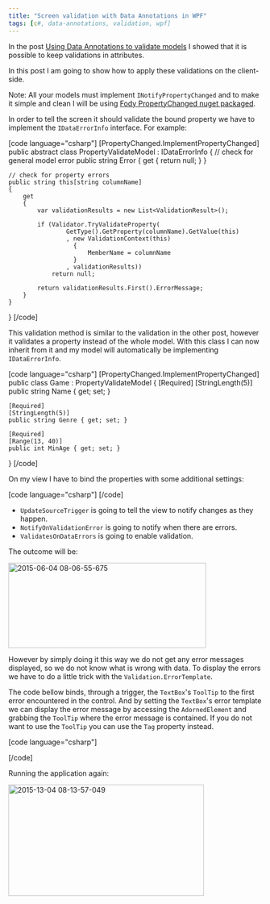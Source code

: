 ```yaml
---
title: "Screen validation with Data Annotations in WPF"
tags: [c#, data-annotations, validation, wpf]
---
```


In the post <a title="Using Data Annotations to validate models" href="https://brunolm.wordpress.com/2015/03/04/using-data-annotations-to-validate-models/" target="_blank">Using Data Annotations to validate models</a> I showed that it is possible to keep validations in attributes.

In this post I am going to show how to apply these validations on the client-side.

Note: All your models must implement <code>INotifyPropertyChanged</code> and to make it simple and clean I will be using <a href="https://github.com/Fody/PropertyChanged" target="_blank">Fody PropertyChanged nuget packaged</a>.
<!--more-->

In order to tell the screen it should validate the bound property we have to implement the <code>IDataErrorInfo</code> interface. For example:

[code language="csharp"]
[PropertyChanged.ImplementPropertyChanged]
public abstract class PropertyValidateModel : IDataErrorInfo
{
    // check for general model error
    public string Error { get { return null; } }

    // check for property errors
    public string this[string columnName]
    {
        get
        {
            var validationResults = new List<ValidationResult>();

            if (Validator.TryValidateProperty(
                    GetType().GetProperty(columnName).GetValue(this)
                    , new ValidationContext(this)
                      {
                          MemberName = columnName
                      }
                    , validationResults))
                return null;

            return validationResults.First().ErrorMessage;
        }
    }
}
[/code]

This validation method is similar to the validation in the other post, however it validates a property instead of the whole model. With this class I can now inherit from it and my model will automatically be implementing <code>IDataErrorInfo</code>.

[code language="csharp"]
[PropertyChanged.ImplementPropertyChanged]
public class Game : PropertyValidateModel
{
    [Required]
    [StringLength(5)]
    public string Name { get; set; }

    [Required]
    [StringLength(5)]
    public string Genre { get; set; }

    [Required]
    [Range(13, 40)]
    public int MinAge { get; set; }
}
[/code]

On my view I have to bind the properties with some additional settings:

[code language="csharp"]
<TextBox Text="{Binding Name, UpdateSourceTrigger=PropertyChanged
    , NotifyOnValidationError=True, ValidatesOnDataErrors=True}" />
[/code]

<ul>
	<li><code>UpdateSourceTrigger</code> is going to tell the view to notify changes as they happen.</li>
	<li><code>NotifyOnValidationError</code> is going to notify when there are errors.</li>
	<li><code>ValidatesOnDataErrors</code> is going to enable validation.</li>
</ul>

The outcome will be:

<a href="https://brunolm.files.wordpress.com/2015/03/2015-06-04-08-06-55-675.png"><img src="https://brunolm.files.wordpress.com/2015/03/2015-06-04-08-06-55-675.png" alt="2015-06-04 08-06-55-675" width="392" height="169" class="alignnone size-full wp-image-93" /></a>

However by simply doing it this way we do not get any error messages displayed, so we do not know what is wrong with data. To display the errors we have to do a little trick with the <code>Validation.ErrorTemplate</code>.

The code bellow binds, through a trigger, the <code>TextBox</code>'s <code>ToolTip</code> to the first error encountered in the control. And by setting the <code>TextBox</code>'s error template we can display the error message by accessing the <code>AdornedElement</code> and grabbing the <code>ToolTip</code> where the error message is contained. If you do not want to use the <code>ToolTip</code> you can use the <code>Tag</code> property instead.

[code language="csharp"]
<Style TargetType="TextBox">
    <Setter Property="Validation.ErrorTemplate">
        <Setter.Value>
            <ControlTemplate>
                <StackPanel>
                    <Border BorderThickness="2" BorderBrush="DarkRed">
                        <StackPanel>
                            <AdornedElementPlaceholder
                                x:Name="errorControl" />
                        </StackPanel>
                    </Border>
                    <TextBlock Text="{Binding AdornedElement.ToolTip
                        , ElementName=errorControl}" Foreground="Red" />
                </StackPanel>
            </ControlTemplate>
        </Setter.Value>
    </Setter>
    <Style.Triggers>
        <Trigger Property="Validation.HasError" Value="true">
            <Setter Property="BorderBrush" Value="Red" />
            <Setter Property="BorderThickness" Value="1" />
            <Setter Property="ToolTip"
                Value="{Binding RelativeSource={RelativeSource Self}
                    , Path=(Validation.Errors)[0].ErrorContent}" />
        </Trigger>
    </Style.Triggers>
</Style>
[/code]

Running the application again:

<a href="https://brunolm.files.wordpress.com/2015/03/2015-13-04-08-13-57-049.png"><img src="https://brunolm.files.wordpress.com/2015/03/2015-13-04-08-13-57-049.png" alt="2015-13-04 08-13-57-049" width="388" height="221" class="alignnone size-full wp-image-94" /></a>
